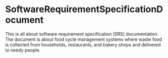 # SoftwareRequirementSpecificationDocument
This is all about software requirement specification (SRS) documentation. The document is about food cycle management systems where waste food is collected from households, restaurants, and bakery shops and delivered to needy people. 
